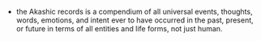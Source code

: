 - the Akashic records is a compendium of all universal events, thoughts, words, emotions, and intent ever to have occurred in the past, present, or future in terms of all entities and life forms, not just human.

